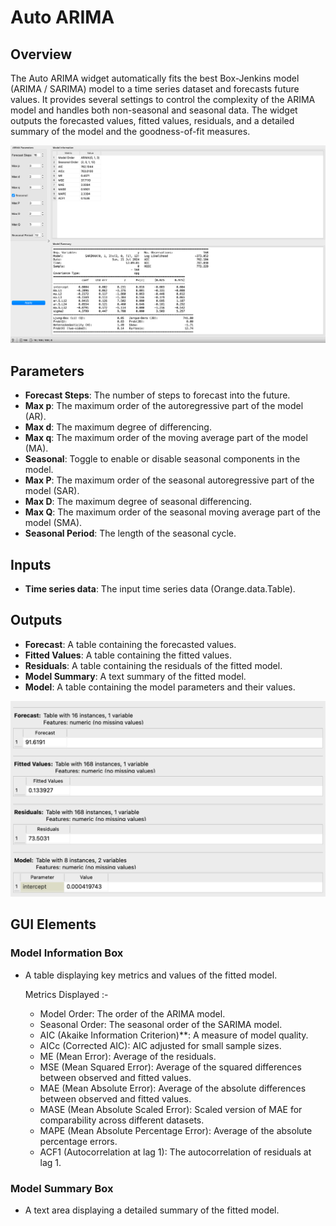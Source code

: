 # Auto ARIMA

## Overview
The Auto ARIMA widget automatically fits the best Box-Jenkins model (ARIMA / SARIMA) model to a time series dataset and forecasts future values. It provides several settings to control the complexity of the ARIMA model and handles both non-seasonal and seasonal data. The widget outputs the forecasted values, fitted values, residuals, and a detailed summary of the model and the goodness-of-fit measures.

![](../images/sankarsh-widgets/autoarima/autoarima1.png)

## Parameters
- **Forecast Steps**: The number of steps to forecast into the future.
- **Max p**: The maximum order of the autoregressive part of the model (AR).
- **Max d**: The maximum degree of differencing.
- **Max q**: The maximum order of the moving average part of the model (MA).
- **Seasonal**: Toggle to enable or disable seasonal components in the model.
- **Max P**: The maximum order of the seasonal autoregressive part of the model (SAR).
- **Max D**: The maximum degree of seasonal differencing.
- **Max Q**: The maximum order of the seasonal moving average part of the model (SMA).
- **Seasonal Period**: The length of the seasonal cycle.

## Inputs
- **Time series data**: The input time series data (Orange.data.Table).

## Outputs
- **Forecast**: A table containing the forecasted values.
- **Fitted Values**: A table containing the fitted values.
- **Residuals**: A table containing the residuals of the fitted model.
- **Model Summary**: A text summary of the fitted model.
- **Model**: A table containing the model parameters and their values.

![](../images/sankarsh-widgets/autoarima/autoarima2.png)

## GUI Elements
### Model Information Box
- A table displaying key metrics and values of the fitted model.


    Metrics Displayed :-

    - Model Order: The order of the ARIMA model.
    - Seasonal Order: The seasonal order of the SARIMA model.
    - AIC (Akaike Information Criterion)**: A measure of model quality.
    - AICc (Corrected AIC): AIC adjusted for small sample sizes.
    - ME (Mean Error): Average of the residuals.
    - MSE (Mean Squared Error): Average of the squared differences between observed and fitted values.
    - MAE (Mean Absolute Error): Average of the absolute differences between observed and fitted values.
    - MASE (Mean Absolute Scaled Error): Scaled version of MAE for comparability across different datasets.
    - MAPE (Mean Absolute Percentage Error): Average of the absolute percentage errors.
    - ACF1 (Autocorrelation at lag 1): The autocorrelation of residuals at lag 1.

### Model Summary Box
- A text area displaying a detailed summary of the fitted model.

